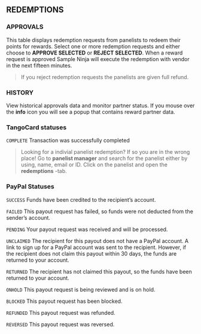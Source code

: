 ## REDEMPTIONS

### APPROVALS

This table displays redemption requests from panelists to redeem their points for rewards. Select one or more redemption requests and either choose to **APPROVE SELECTED** or **REJECT SELECTED**. When a reward request is approved Sample Ninja will execute the redemption with vendor in the next fifteen minutes.

> If you reject redemption requests the panelists are given full refund.

### HISTORY

View historical approvals data and monitor partner status. If you mouse over the **info** icon you will see a popup that contains reward partner data.

### TangoCard statuses

```COMPLETE``` Transaction was successfully completed

> Looking for a indivial panelist redemption? If so you are in the wrong place! Go to **panelist manager** and search for the panelist either by using, name, email or ID. Click on the panelist and open the **redemptions** -tab.

### PayPal Statuses

```SUCCESS``` Funds have been credited to the recipient’s account.

```FAILED``` This payout request has failed, so funds were not deducted from the sender’s account.

```PENDING``` Your payout request was received and will be processed.

```UNCLAIMED``` The recipient for this payout does not have a PayPal account. A link to sign up for a PayPal account was sent to the recipient. However, if the recipient does not claim this payout within 30 days, the funds are returned to your account.

```RETURNED``` The recipient has not claimed this payout, so the funds have been returned to your account.

```ONHOLD``` This payout request is being reviewed and is on hold.

```BLOCKED``` This payout request has been blocked.

```REFUNDED``` This payout request was refunded.

```REVERSED``` This payout request was reversed.
